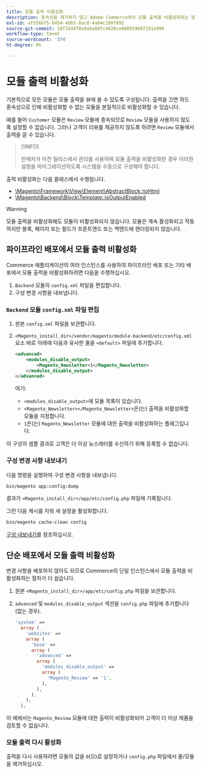 ```yaml
---
title: 모듈 출력 비활성화
description: 종속성을 제거하지 않고 Adobe Commerce에서 모듈 출력을 비활성화하는 방법에 대해 알아봅니다. 구성 단계 및 사용 사례를 살펴봅니다.
exl-id: af556bf5-8454-4d65-8ac8-4a64c108f092
source-git-commit: 10f324478e9a5e80fc4d28ce680929687291e990
workflow-type: tm+mt
source-wordcount: '374'
ht-degree: 0%

---
```


# 모듈 출력 비활성화

기본적으로 모든 모듈은 모듈 출력을 뷰에 쓸 수 있도록 구성됩니다. 출력을 끄면 하드 종속성으로 인해 비활성화할 수 없는 모듈을 본질적으로 비활성화할 수 있습니다.

예를 들어 `Customer` 모듈은 `Review` 모듈에 종속되므로 `Review` 모듈을 사용하지 않도록 설정할 수 없습니다. 그러나 고객이 리뷰를 제공하지 않도록 하려면 `Review` 모듈에서 출력을 끌 수 있습니다.

>[!INFO]
>
>판매자가 이전 릴리스에서 관리를 사용하여 모듈 출력을 비활성화한 경우 이러한 설정을 마이그레이션하도록 시스템을 수동으로 구성해야 합니다.

출력 비활성화는 다음 클래스에서 수행됩니다.

- [\Magento\Framework\View\Element\AbstractBlock::toHtml](https://github.com/magento/magento2/blob/36097739bbb0b8939ad9a2a0dadee64318153dca/lib/internal/Magento/Framework/View/Element/AbstractBlock.php#L651)
- [\Magento\Backend\Block\Template::isOutputEnabled](https://github.com/magento/magento2/blob/0c786907ffe03d0e2990612eec16ee58b00379c5/app/code/Magento/Backend/Block/Template.php#L96)

>[!WARNING]
>
>모듈 출력을 비활성화해도 모듈이 비활성화되지 않습니다. 모듈은 계속 활성화되고 작동하지만 블록, 페이지 또는 필드가 프론트엔드 또는 백엔드에 렌더링되지 않습니다.

## 파이프라인 배포에서 모듈 출력 비활성화

Commerce 애플리케이션의 여러 인스턴스를 사용하여 파이프라인 배포 또는 기타 배포에서 모듈 출력을 비활성화하려면 다음을 수행하십시오.

1. `Backend` 모듈의 `config.xml` 파일을 편집합니다.
1. 구성 변경 사항을 내보냅니다.

### `Backend` 모듈 `config.xml` 파일 편집

1. 원본 `config.xml` 파일을 보관합니다.
1. `<Magento_install_dir>/vendor/magento/module-backend/etc/config.xml` 요소 바로 아래에 다음과 유사한 줄을 `<default>` 파일에 추가합니다.

   ```xml
   <advanced>
       <modules_disable_output>
           <Magento_Newsletter>1</Magento_Newsletter>
       </modules_disable_output>
   </advanced>
   ```

   여기:

   - `<modules_disable_output>`에 모듈 목록이 있습니다.
   - `<Magento_Newsletter></Magento_Newsletter>`은(는) 출력을 비활성화할 모듈을 지정합니다.
   - `1`은(는) `Magento_Newsletter` 모듈에 대한 출력을 비활성화하는 플래그입니다.

이 구성의 샘플 결과로 고객은 더 이상 뉴스레터를 수신하기 위해 등록할 수 없습니다.

### 구성 변경 사항 내보내기

다음 명령을 실행하여 구성 변경 사항을 내보냅니다.

```bash
bin/magento app:config:dump
```

결과가 `<Magento_install_dir>/app/etc/config.php` 파일에 기록됩니다.

그런 다음 캐시를 지워 새 설정을 활성화합니다.

```bash
bin/magento cache:clean config
```

[구성 내보내기](../cli/export-configuration.md)를 참조하십시오.

## 단순 배포에서 모듈 출력 비활성화

변경 사항을 배포하지 않아도 되므로 Commerce의 단일 인스턴스에서 모듈 출력을 비활성화하는 절차가 더 쉽습니다.

1. 원본 `<Magento_install_dir>/app/etc/config.php` 파일을 보관합니다.
1. `advanced` 및 `modules_disable_output` 섹션을 `config.php` 파일에 추가합니다(없는 경우).

   ```php
   'system' =>
     array (
       'websites' =>
       array (
         'base' =>
         array (
           'advanced' =>
           array (
             'modules_disable_output' =>
             array (
               'Magento_Review' => '1',
             ),
           ),
         ),
       ),
     ),
   ```

이 예에서는 `Magento_Review` 모듈에 대한 출력이 비활성화되어 고객이 더 이상 제품을 검토할 수 없습니다.

### 모듈 출력 다시 활성화

출력을 다시 사용하려면 모듈의 값을 `0`(으)로 설정하거나 `config.php` 파일에서 줄/모듈을 제거하십시오.
